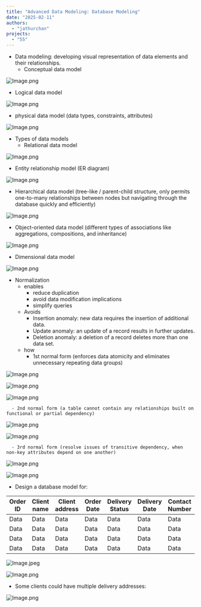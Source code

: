 ```yaml
---
title: "Advanced Data Modeling: Database Modeling"
date: "2025-02-11"
authors:
  - "jathurchan"
projects:
  - "55"
---
```


- Data modeling: developing visual representation of data elements and their relationships.
  - Conceptual data model

![Image.png](https://res.craft.do/user/full/220382df-dd92-deed-f543-c34c29908bbc/doc/B03E5A24-6A72-4300-ABF6-F1F68CE1DB1B/DF59FA73-9B1B-48DD-9F09-1C78C6229A8B_2/qijMhxfvIQKxvjjg6cgcbhKSXidUDWUO6tbAxdEouysz/Image.png)

- Logical data model

![Image.png](https://res.craft.do/user/full/220382df-dd92-deed-f543-c34c29908bbc/doc/B03E5A24-6A72-4300-ABF6-F1F68CE1DB1B/884956A5-297C-4D96-BB7A-CCABEF1D7D0C_2/oUv4dSDcDpyATVPAmJLZpO5VqBFLkp9AvuEuw4XGQ4oz/Image.png)

- physical data model (data types, constraints, attributes)

![Image.png](https://res.craft.do/user/full/220382df-dd92-deed-f543-c34c29908bbc/doc/B03E5A24-6A72-4300-ABF6-F1F68CE1DB1B/EB98874B-BE5D-44A2-A8EA-98DF777E417F_2/cJZbEysU46po8yuS2nMPtJqxe59gdHoVuZk2oLCFa4cz/Image.png)

- Types of data models
  - Relational data model

![Image.png](https://res.craft.do/user/full/220382df-dd92-deed-f543-c34c29908bbc/doc/B03E5A24-6A72-4300-ABF6-F1F68CE1DB1B/DA1A919F-0745-43F5-8E91-0A8C4CC9A9EB_2/XvC8DCvTLxGwUHy6h2fe29odLf2yoLiWh2pRBPk79MIz/Image.png)

- Entity relationship model (ER diagram)

![Image.png](https://res.craft.do/user/full/220382df-dd92-deed-f543-c34c29908bbc/doc/B03E5A24-6A72-4300-ABF6-F1F68CE1DB1B/BFD06311-7CD3-4FDB-BE85-8F4B221F68E2_2/jNa5gMUNHjyJxSOhNHhx5oWvLUMpKcIMR9v3tcTnCjkz/Image.png)

- Hierarchical data model (tree-like / parent-child structure, only permits one-to-many relationships between nodes but navigating through the database quickly and efficiently)

![Image.png](https://res.craft.do/user/full/220382df-dd92-deed-f543-c34c29908bbc/doc/B03E5A24-6A72-4300-ABF6-F1F68CE1DB1B/EF698151-810E-460F-A04F-B472EF9C59E5_2/RHfrcTCo9LqIMdjk2p3aCkBqGy2e8zz4bmykZ3VgAUAz/Image.png)

- Object-oriented data model (different types of associations like aggregations, compositions, and inheritance)

![Image.png](https://res.craft.do/user/full/220382df-dd92-deed-f543-c34c29908bbc/doc/B03E5A24-6A72-4300-ABF6-F1F68CE1DB1B/A706CBF3-94B7-4E74-B1C8-5F67ECD67A10_2/Uu7ugmG4ZAKr1Ao2x8SAckNfBWB9YzMoqV1xg30ab4kz/Image.png)

- Dimensional data model

![Image.png](https://res.craft.do/user/full/220382df-dd92-deed-f543-c34c29908bbc/doc/B03E5A24-6A72-4300-ABF6-F1F68CE1DB1B/6525026D-31AF-4E69-8E3D-DFC4704C27F5_2/TVxYAaCQpgzdyMm6x0fiWqfbnDHiyH0cPVAs3uA7KhYz/Image.png)

- Normalization
  - enables
    - reduce duplication
    - avoid data modification implications
    - simplify queries
  - Avoids
    - Insertion anomaly: new data requires the insertion of additional data.
    - Update anomaly: an update of a record results in further updates.
    - Deletion anomaly: a deletion of a record deletes more than one data set.
  - how
    - 1st normal form (enforces data atomicity and eliminates unnecessary repeating data groups)

![Image.png](https://res.craft.do/user/full/220382df-dd92-deed-f543-c34c29908bbc/doc/B03E5A24-6A72-4300-ABF6-F1F68CE1DB1B/1FD594FB-545C-4C4F-A2DA-56D7AA414E6D_2/pcicrCSLYU5fCwBj8t06XMMv47mi2HRlP7hXTAeROwoz/Image.png)

![Image.png](https://res.craft.do/user/full/220382df-dd92-deed-f543-c34c29908bbc/doc/B03E5A24-6A72-4300-ABF6-F1F68CE1DB1B/09DEBB01-6981-4DF8-B921-A4E96EEA106E_2/qJrspxKgxwFSxJfdtxNw09lFwBkhMBraGeRV4ZbZ7Qkz/Image.png)

![Image.png](https://res.craft.do/user/full/220382df-dd92-deed-f543-c34c29908bbc/doc/B03E5A24-6A72-4300-ABF6-F1F68CE1DB1B/8DBB66FB-D0C1-4CF9-BCB1-E50D102CA9DC_2/a9K4R2i5LkOwPsexyeoGqYYJ3a1Lx1XBiC4ZfkpiVgAz/Image.png)

      - 2nd normal form (a table cannot contain any relationships built on functional or partial dependency)

![Image.png](https://res.craft.do/user/full/220382df-dd92-deed-f543-c34c29908bbc/doc/B03E5A24-6A72-4300-ABF6-F1F68CE1DB1B/5E42CCE0-8709-4A25-AAF0-15722F1187E4_2/ODZT1ckqyDsF1qLO09Pzp6dkiKy6yLyQLSvl0ZfCLbkz/Image.png)

![Image.png](https://res.craft.do/user/full/220382df-dd92-deed-f543-c34c29908bbc/doc/B03E5A24-6A72-4300-ABF6-F1F68CE1DB1B/5DA92366-3393-4196-BA00-6BD2C655014C_2/xIAJi9873fCATgHF4vP93RLj13gjI773yp2eTtxHjysz/Image.png)

      - 3rd normal form (resolve issues of transitive dependency, when non-key attributes depend on one another)

![Image.png](https://res.craft.do/user/full/220382df-dd92-deed-f543-c34c29908bbc/doc/B03E5A24-6A72-4300-ABF6-F1F68CE1DB1B/A213BCC8-3B6B-4ED2-A405-3DF79E96AF16_2/jXBXUm4ssmsp2CauGkRG6nomuYpmzdyPuXgjscBjXmwz/Image.png)

![Image.png](https://res.craft.do/user/full/220382df-dd92-deed-f543-c34c29908bbc/doc/B03E5A24-6A72-4300-ABF6-F1F68CE1DB1B/54418EF7-0A33-433A-AF80-5E6DE488944D_2/xONTc29y5IJwzrOM6xWFc1Wuw4Ox5AnjaBJz632AkRUz/Image.png)

- Design a database model for:

| **Order ID** | **Client name** | **Client address** | **Order Date** | **Delivery Status** | **Delivery Date** | **Contact Number** | **Email** | **Item name** | **Item price** | **Total cost** |
| ------------ | --------------- | ------------------ | -------------- | ------------------- | ----------------- | ------------------ | --------- | ------------- | -------------- | -------------- |
| Data         | Data            | Data               | Data           | Data                | Data              | Data               | Data      | Data          | Data           | Data           |
| Data         | Data            | Data               | Data           | Data                | Data              | Data               | Data      | Data          | Data           | Data           |
| Data         | Data            | Data               | Data           | Data                | Data              | Data               | Data      | Data          | Data           | Data           |
| Data         | Data            | Data               | Data           | Data                | Data              | Data               | Data      | Data          | Data           | Data           |

![Image.jpeg](https://res.craft.do/user/full/220382df-dd92-deed-f543-c34c29908bbc/doc/B03E5A24-6A72-4300-ABF6-F1F68CE1DB1B/05282AD4-99CA-4892-B8A5-516AA4EEA5D5_2/kn0k9OpP3SN70Svx8XYkQ0zcJHOGO4MVXle32uKPs5Ez/Image.jpeg)

![Image.png](https://res.craft.do/user/full/220382df-dd92-deed-f543-c34c29908bbc/doc/B03E5A24-6A72-4300-ABF6-F1F68CE1DB1B/17FD7F83-D4CA-4C18-8EC6-33A6F5491D4E_2/FLP7n3kwzuFRSyp3RZdyEaMZy2JZq6hfmz6RqwnByVAz/Image.png)

- Some clients could have multiple delivery addresses:

![Image.png](https://res.craft.do/user/full/220382df-dd92-deed-f543-c34c29908bbc/doc/B03E5A24-6A72-4300-ABF6-F1F68CE1DB1B/A1864854-EF43-4D2B-865B-AAFB2E0CAE69_2/S5xcMTgPRMOk41TgYdlxT2Rf9baBEcZLlYU8TVqvoYEz/Image.png)
